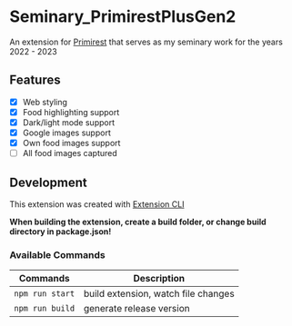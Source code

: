 # Seminary_PrimirestPlusGen2
An extension for [Primirest](https://www.mujprimirest.cz/) that serves as my seminary work for the years 2022 - 2023

## Features
- [x] Web styling
- [x] Food highlighting support
- [x] Dark/light mode support
- [x] Google images support
- [x] Own food images support
- [ ] All food images captured

## Development 
This extension was created with [Extension CLI](https://oss.mobilefirst.me/extension-cli/)

**When building the extension, create a build folder, or change build directory in package.json!**

### Available Commands
| Commands | Description |
| --- | --- |
| `npm run start` | build extension, watch file changes |
| `npm run build` | generate release version |

